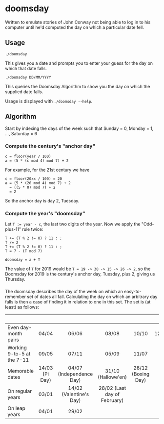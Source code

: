 # doomsday
Written to emulate stories of John Conway not being able to log in to his
computer until he'd computed the day on which a particular date fell.

## Usage
```
./doomsday
```
This gives you a date and prompts you to enter your guess for the day on which
that date falls.

```
./doomsday DD/MM/YYYY
```
This queries the Doomsday Algorithm to show you the day on which the supplied
date falls.

Usage is displayed with `./doomsday --help`.

## Algorithm
Start by indexing the days of the week such that Sunday = 0, Monday = 1, ...,
Saturday = 6

### Compute the century's "anchor day"
```
c = floor(year / 100)
a = (5 * (c mod 4) mod 7) + 2
```

For example, for the 21st century we have
```
c = floor(20xx / 100) = 20
a = (5 * (20 mod 4) mod 7) + 2
  = ((5 * 0) mod 7) + 2
  = 2
```

So the anchor day is day 2, Tuesday.

### Compute the year's "doomsday"
Let `T := year - c`, the last two digits of the year. Now we apply the
"Odd-plus-11" rule twice:

```
T += (T % 2 != 0) ? 11 : ;
T /= 2
T += (T % 2 != 0) ? 11 : ;
T = 7 - (T mod 7)

doomsday = a + T
```

The value of `T` for 2019 would be `T = 19 -> 30 -> 15 -> 26 -> 2`, so the
Doomsday for 2019 is the century's anchor day, Tuesday, plus 2, giving us
Thursday.

###
The doomsday describes the day of the week on which an easy-to-remember set of
dates all fall. Calculating the day on which an arbitrary day falls is then a
case of finding it in relation to one in this set. The set is (at least) as
follows:

| &nbsp; | &nbsp; | &nbsp; | &nbsp; | &nbsp; | &nbsp; |
|----------------------------|:-----:|:-----:|:-----:|:-----:|:-----:|
| Even day-month pairs 		 | 04/04 | 06/06 | 08/08 | 10/10 | 12/12 |
| Working 9-to-5 at the 7-11 | 09/05 | 07/11 | 05/09 | 11/07 | | |
| Memorable dates			 | 14/03 (Pi Day) | 04/07 (Independence Day) | 31/10 (Hallowe'en) | 26/12 (Boxing Day) | &nbsp; | &nbsp; |
| On regular years			 | 03/01 | 14/02 (Valentine's Day) | 28/02 (Last day of February) | &nbsp; | &nbsp; | &nbsp; |
| On leap years				 | 04/01 | 29/02 | &nbsp; | &nbsp; | &nbsp; | &nbsp; |
